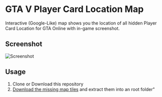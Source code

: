 GTA V Player Card Location Map
====

Interactive (Google-Like) map shows you the location of all hidden Player Card Location for GTA Online with in-game screenshot.

## Screenshot
![Screenshot](https://content.rockstarnews.ru/up/images/6fd1507694c31458c647eaca71261975.png)

## Usage
1. Clone or Download this repository
2. [Download the missing map tiles](http://rockstarnews.ru/map/tiles.tar.gz) and extract them into an root folder"
